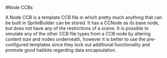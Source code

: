 #Node CCBs

A Node CCB is a template CCB file in which pretty much anything that can be built in SpriteBuilder can be stored.  It has a CCNode as its base node, but does not have any of the restrictions of a scene.  It is possible to simulate any of the other CCB file types from a CCB node by altering content size and nodes underneath, however it is better to use the pre-configured templates since they lock out additional functionality and promote good habbits regarding data encapsulation.